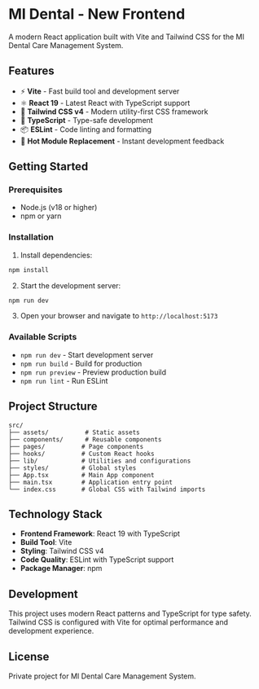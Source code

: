 # MI Dental - New Frontend

A modern React application built with Vite and Tailwind CSS for the MI Dental Care Management System.

## Features

- ⚡ **Vite** - Fast build tool and development server
- ⚛️ **React 19** - Latest React with TypeScript support
- 🎨 **Tailwind CSS v4** - Modern utility-first CSS framework
- 🔧 **TypeScript** - Type-safe development
- 📦 **ESLint** - Code linting and formatting
- 🚀 **Hot Module Replacement** - Instant development feedback

## Getting Started

### Prerequisites

- Node.js (v18 or higher)
- npm or yarn

### Installation

1. Install dependencies:
```bash
npm install
```

2. Start the development server:
```bash
npm run dev
```

3. Open your browser and navigate to `http://localhost:5173`

### Available Scripts

- `npm run dev` - Start development server
- `npm run build` - Build for production
- `npm run preview` - Preview production build
- `npm run lint` - Run ESLint

## Project Structure

```
src/
├── assets/          # Static assets
├── components/      # Reusable components
├── pages/          # Page components
├── hooks/          # Custom React hooks
├── lib/            # Utilities and configurations
├── styles/         # Global styles
├── App.tsx         # Main App component
├── main.tsx        # Application entry point
└── index.css       # Global CSS with Tailwind imports
```

## Technology Stack

- **Frontend Framework**: React 19 with TypeScript
- **Build Tool**: Vite
- **Styling**: Tailwind CSS v4
- **Code Quality**: ESLint with TypeScript support
- **Package Manager**: npm

## Development

This project uses modern React patterns and TypeScript for type safety. Tailwind CSS is configured with Vite for optimal performance and development experience.

## License

Private project for MI Dental Care Management System.